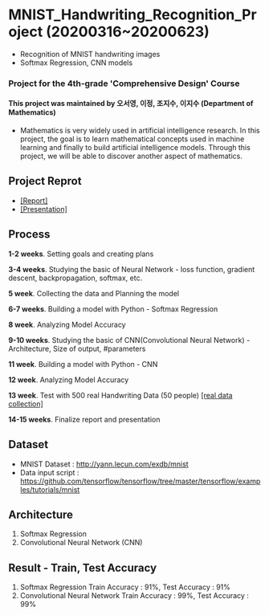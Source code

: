 # MNIST_Handwriting_Recognition_Project (20200316~20200623)
- Recognition of MNIST handwriting images
- Softmax Regression, CNN models

### Project for the 4th-grade 'Comprehensive Design' Course 
#### This project was maintained by 오서영, 이정, 조지수, 이지수 (Department of Mathematics)
- Mathematics is very widely used in artificial intelligence research.
In this project, the goal is to learn mathematical concepts used in machine learning
and finally to build artificial intelligence models. 
Through this project, we will be able to discover another aspect of mathematics.

## Project Reprot
- [[Report]](https://github.com/OH-Seoyoung/MNIST_Handwriting_Recognition_Project/blob/master/Project_final_report.pdf)
- [[Presentation]](https://github.com/OH-Seoyoung/MNIST_Handwriting_Recognition_Project/blob/master/Project_final_presentaion.pdf)

## Process
**1-2 weeks**.   Setting goals and creating plans  

**3-4 weeks**.   Studying the basic of Neural Network - loss function, gradient descent, backpropagation, softmax, etc.  

**5 week**.   Collecting the data and Planning the model  

**6-7 weeks**.   Building a model with Python - Softmax Regression  

**8 week**.   Analyzing Model Accuracy  

**9-10 weeks**.   Studying the basic of CNN(Convolutional Neural Network) - Architecture, Size of output, #parameters  

**11 week**.   Building a model with Python - CNN  

**12 week**.   Analyzing Model Accuracy  

**13 week**.   Test with 500 real Handwriting Data (50 people)     [[real data collection]](https://github.com/OH-Seoyoung/MNIST_Handwriting_Recognition_Project/blob/master/real_data_collection.pdf)  

**14-15 weeks**.   Finalize report and presentation  


## Dataset
- MNIST Dataset : http://yann.lecun.com/exdb/mnist
- Data input script : https://github.com/tensorflow/tensorflow/tree/master/tensorflow/examples/tutorials/mnist

## Architecture
1. Softmax Regression
2. Convolutional Neural Network (CNN)

## Result - Train, Test Accuracy
1. Softmax Regression
    Train Accuracy : 91%, Test Accuracy : 91%
2. Convolutional Neural Network
    Train Accuracy : 99%, Test Accuracy : 99%
